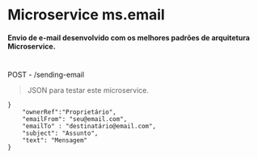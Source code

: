 # Microservice ms.email


#### Envio de e-mail desenvolvido com os melhores padrões de arquitetura Microservice.
#

POST - /sending-email
> JSON para testar este microservice.
``` 
}
    "ownerRef":"Proprietário",
    "emailFrom": "seu@email.com",
    "emailTo" : "destinatário@email.com",
    "subject": "Assunto",
    "text": "Mensagem"
}
```
